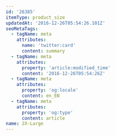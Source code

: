 ```yaml
---
id: '26385'
itemType: product_size
updatedAt: '2016-12-26T05:54:26.101Z'
seoMetaTags:
  - tagName: meta
    attributes:
      name: 'twitter:card'
      content: summary
  - tagName: meta
    attributes:
      property: 'article:modified_time'
      content: '2016-12-26T05:54:26Z'
  - tagName: meta
    attributes:
      property: 'og:locale'
      content: en_EN
  - tagName: meta
    attributes:
      property: 'og:type'
      content: article
name: 2X-Large
---
```


